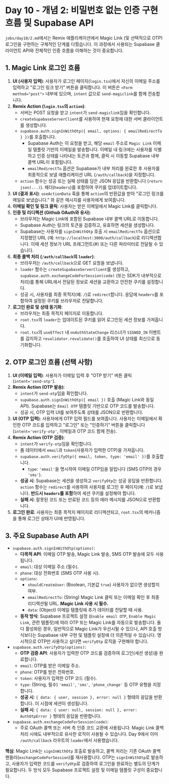 # Day 10 - 개념 2: 비밀번호 없는 인증 구현 흐름 및 Supabase API

`jobs/day10/2.md`에서는 Remix 애플리케이션에서 Magic Link (및 선택적으로 OTP) 로그인을 구현하는 구체적인 단계를 다뤘습니다. 이 과정에서 사용되는 Supabase 클라이언트 API와 전체적인 인증 흐름을 이해하는 것이 중요합니다.

## 1. Magic Link 로그인 흐름

1.  **UI (사용자 입력)**: 사용자가 로그인 페이지(`login.tsx`)에서 자신의 이메일 주소를 입력하고 "로그인 링크 받기" 버튼을 클릭합니다. 이 버튼은 `<Form method="post">` 내부에 있으며, `intent` 값으로 `send-magiclink`를 함께 전송합니다.
2.  **Remix Action (`login.tsx`의 `action`)**:
    *   서버는 POST 요청을 받고 `intent`가 `send-magiclink`임을 확인합니다.
    *   `createSupabaseServerClient`를 사용하여 현재 요청에 대한 서버 클라이언트를 생성합니다.
    *   `supabase.auth.signInWithOtp({ email, options: { emailRedirectTo } })`를 호출합니다.
        *   Supabase Auth는 이 요청을 받고, 해당 `email` 주소로 `Magic Link` 이메일 템플릿 기반의 이메일을 발송합니다. 이메일 내 링크에는 사용자를 식별하고 인증 상태를 나타내는 토큰과 함께, 클릭 시 이동할 Supabase 내부 콜백 URL이 포함됩니다.
        *   `emailRedirectTo` 옵션은 Supabase가 내부 처리를 완료한 후 사용자를 최종적으로 보낼 애플리케이션 URL (`/auth/callback`)을 지정합니다.
    *   `action` 함수는 성공 또는 실패 상태를 담은 JSON 응답을 반환합니다 (`return json(...)`). 헤더(`headers`)를 포함하여 쿠키를 업데이트합니다.
3.  **UI (결과 표시)**: `useActionData` 훅을 통해 `action`의 반환값을 받아 "로그인 링크를 메일로 보냈습니다." 와 같은 메시지를 사용자에게 보여줍니다.
4.  **이메일 확인 및 링크 클릭**: 사용자는 받은 이메일에서 Magic Link를 클릭합니다.
5.  **인증 및 리디렉션 (Github OAuth와 유사)**:
    *   브라우저는 Magic Link에 포함된 Supabase 내부 콜백 URL로 이동합니다.
    *   Supabase Auth는 링크의 토큰을 검증하고, 유효하면 세션을 생성합니다.
    *   Supabase는 사용자를 `signInWithOtp` 호출 시 `emailRedirectTo` 옵션으로 지정했던 URL (예: `http://localhost:3000/auth/callback`)로 리디렉션합니다. 이때 세션 정보가 URL 프래그먼트(#) 또는 다른 파라미터로 전달될 수 있습니다.
6.  **최종 콜백 처리 (`/auth/callback`의 `loader`)**:
    *   브라우저는 `/auth/callback`으로 GET 요청을 보냅니다.
    *   `loader` 함수는 `createSupabaseServerClient`를 생성하고, `supabase.auth.exchangeCodeForSession(code)` (또는 SDK가 내부적으로 처리)를 통해 URL에서 전달된 정보로 세션을 교환하고 안전한 쿠키를 설정합니다.
    *   성공 시, 사용자를 최종 목적지(예: `/`)로 `redirect`합니다. 응답에 `headers`를 포함하여 설정된 쿠키를 브라우저로 전달합니다.
7.  **로그인 완료 및 상태 동기화**:
    *   브라우저는 최종 목적지 페이지로 이동합니다.
    *   `root.tsx`의 `loader`는 업데이트된 쿠키를 읽어 로그인된 세션 정보를 가져옵니다.
    *   `root.tsx`의 `useEffect` 내 `onAuthStateChange` 리스너가 `SIGNED_IN` 이벤트를 감지하고 `revalidator.revalidate()`를 호출하여 UI 상태를 최신으로 동기화합니다.

## 2. OTP 로그인 흐름 (선택 사항)

1.  **UI (이메일 입력)**: 사용자가 이메일 입력 후 "OTP 받기" 버튼 클릭 (`intent='send-otp'`).
2.  **Remix Action (OTP 발송)**:
    *   `intent`가 `send-otp`임을 확인합니다.
    *   `supabase.auth.signInWithOtp({ email })` 호출 (Magic Link와 동일 API). Supabase는 `Email OTP` 템플릿 기반으로 OTP 코드를 발송합니다.
    *   성공 시, OTP 입력 UI를 보여주도록 상태를 JSON으로 반환합니다.
3.  **UI (OTP 입력)**: 사용자에게 OTP 입력 필드를 보여줍니다. 사용자는 이메일에서 확인한 OTP 코드를 입력하고 "로그인" 또는 "인증하기" 버튼을 클릭합니다 (`intent='verify-otp'`, 이메일과 OTP 코드 함께 전송).
4.  **Remix Action (OTP 검증)**:
    *   `intent`가 `verify-otp`임을 확인합니다.
    *   폼 데이터에서 `email`과 `token`(사용자가 입력한 OTP)을 가져옵니다.
    *   `supabase.auth.verifyOtp({ email, token, type: 'email' })`를 호출합니다.
        *   `type`: `'email'`을 명시하여 이메일 OTP임을 알립니다 (SMS OTP의 경우 `'sms'`).
    *   **성공 시**: Supabase는 세션을 생성하고 `verifyOtp`는 성공 응답을 반환합니다. `action` 함수는 `redirect`를 사용하여 사용자를 로그인 후 페이지(예: `/`)로 보냅니다. **반드시 `headers`를 포함**하여 세션 쿠키를 설정해야 합니다.
    *   **실패 시**: 잘못된 코드 또는 만료된 코드 등의 에러 메시지를 JSON으로 반환합니다.
5.  **로그인 완료**: 사용자는 최종 목적지 페이지로 리디렉션되고, `root.tsx`의 메커니즘을 통해 로그인 상태가 UI에 반영됩니다.

## 3. 주요 Supabase Auth API

*   `supabase.auth.signInWithOtp(options)`:
    *   **다목적 API**: 이메일 OTP 발송, Magic Link 발송, SMS OTP 발송에 모두 사용됩니다.
    *   `email`: 대상 이메일 주소 (필수).
    *   `phone`: 대상 전화번호 (SMS OTP 사용 시).
    *   `options`:
        *   `shouldCreateUser`: (Boolean, 기본값 `true`) 사용자가 없으면 생성할지 여부.
        *   `emailRedirectTo`: (String) Magic Link 클릭 또는 이메일 확인 후 최종 리디렉션될 URL. **Magic Link 사용 시 필수.**
        *   `data`: (Object) 이메일 템플릿에 추가 데이터를 전달할 때 사용.
    *   **동작 방식**: Supabase 프로젝트 설정 (`Enable email OTP`, `Enable Magic Link`, 관련 템플릿)에 따라 OTP 또는 Magic Link를 자동으로 발송합니다. 둘 다 활성화된 경우, 일반적으로 Magic Link가 우선시될 수 있으나, API 호출 방식보다는 Supabase 내부 구현 및 템플릿 설정에 더 의존적일 수 있습니다. 명시적으로 OTP만 사용하고 싶다면 `verifyOtp` 로직을 구현해야 합니다.
*   `supabase.auth.verifyOtp(options)`:
    *   **OTP 검증 API**: 사용자가 입력한 OTP 코드를 검증하여 로그인(세션 생성)을 완료합니다.
    *   `email`: OTP를 받은 이메일 주소.
    *   `phone`: OTP를 받은 전화번호.
    *   `token`: 사용자가 입력한 OTP 코드 (필수).
    *   `type`: (String, 필수) `'email'`, `'sms'`, `'phone_change'` 등 OTP 유형을 지정합니다.
    *   **성공 시**: `{ data: { user, session }, error: null }` 형태의 응답을 반환합니다. 이 시점에 세션이 생성됩니다.
    *   **실패 시**: `{ data: { user: null, session: null }, error: AuthOtpError }` 형태의 응답을 반환합니다.
*   `supabase.auth.exchangeCodeForSession(code)`:
    *   주로 OAuth 콜백 또는 서버 측 인증 코드 교환에 사용됩니다. Magic Link 콜백 처리 시에도 내부적으로 유사한 로직이 사용될 수 있습니다. Day 9에서 이미 `/auth/callback` 라우트의 `loader`에서 사용했습니다.

**핵심**: Magic Link는 `signInWithOtp` 호출로 발송하고, 콜백 처리는 기존 OAuth 콜백 핸들러(`exchangeCodeForSession`)를 재사용합니다. OTP는 `signInWithOtp`로 발송하고, 사용자가 입력한 코드를 `verifyOtp`로 검증하여 로그인을 완료하는 별도의 단계가 필요합니다. 두 방식 모두 Supabase 프로젝트 설정 및 이메일 템플릿 구성이 중요합니다. 